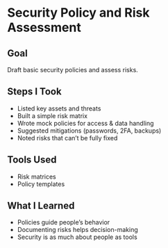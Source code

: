 # Security Policy and Risk Assessment

## Goal
Draft basic security policies and assess risks.  

## Steps I Took
- Listed key assets and threats
- Built a simple risk matrix
- Wrote mock policies for access & data handling
- Suggested mitigations (passwords, 2FA, backups)
- Noted risks that can’t be fully fixed

## Tools Used
- Risk matrices
- Policy templates

## What I Learned
- Policies guide people’s behavior
- Documenting risks helps decision-making
- Security is as much about people as tools
